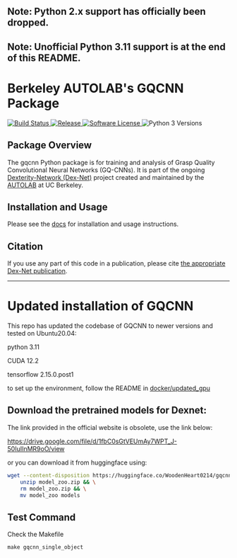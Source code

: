 ## Note: Python 2.x support has officially been dropped.
## Note: Unofficial Python 3.11 support is at the end of this README.

# Berkeley AUTOLAB's GQCNN Package
<p>
   <a href="https://travis-ci.org/BerkeleyAutomation/gqcnn/">
       <img alt="Build Status" src="https://travis-ci.org/BerkeleyAutomation/gqcnn.svg?branch=master">
   </a>
   <a href="https://github.com/BerkeleyAutomation/gqcnn/releases/latest">
       <img alt="Release" src="https://img.shields.io/github/release/BerkeleyAutomation/gqcnn.svg?style=flat">
   </a>
   <a href="https://github.com/BerkeleyAutomation/gqcnn/blob/master/LICENSE">
       <img alt="Software License" src="https://img.shields.io/badge/license-REGENTS-brightgreen.svg">
   </a>
   <a>
       <img alt="Python 3 Versions" src="https://img.shields.io/badge/python-3.5%20%7C%203.6%20%7C%203.7-yellow.svg">
   </a>
</p>

## Package Overview
The gqcnn Python package is for training and analysis of Grasp Quality Convolutional Neural Networks (GQ-CNNs). It is part of the ongoing [Dexterity-Network (Dex-Net)](https://berkeleyautomation.github.io/dex-net/) project created and maintained by the [AUTOLAB](https://autolab.berkeley.edu) at UC Berkeley.

## Installation and Usage
Please see the [docs](https://berkeleyautomation.github.io/gqcnn/) for installation and usage instructions.

## Citation
If you use any part of this code in a publication, please cite [the appropriate Dex-Net publication](https://berkeleyautomation.github.io/gqcnn/index.html#academic-use).

*** 

# Updated installation of GQCNN

This repo has updated the codebase of GQCNN to newer versions and tested on Ubuntu20.04:

python 3.11

CUDA 12.2

tensorflow 2.15.0.post1

to set up the environment, follow the README in [docker/updated_gpu](docker/updated_gpu/README.md)

## Download the pretrained models for Dexnet:
The link provided in the official website is obsolete, use the link below:

https://drive.google.com/file/d/1fbC0sGtVEUmAy7WPT_J-50IuIInMR9oO/view

or you can download it from huggingface using:
```bash
wget --content-disposition https://huggingface.co/WoodenHeart0214/gqcnn/resolve/main/model_zoo.zip?download=true && \
    unzip model_zoo.zip && \
    rm model_zoo.zip && \
    mv model_zoo models
```

## Test Command
Check the Makefile

`make gqcnn_single_object`

